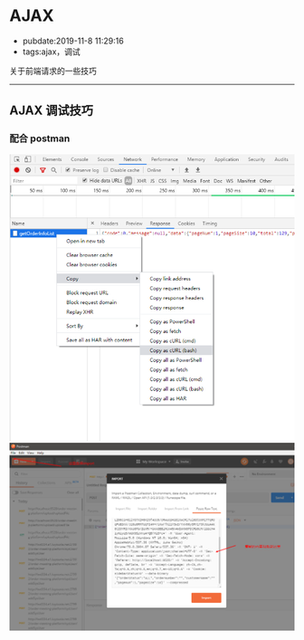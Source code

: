 # AJAX

- pubdate:2019-11-8 11:29:16
- tags:ajax，调试

关于前端请求的一些技巧

---

## AJAX 调试技巧

### 配合 postman

![复制请求信息](./img/copy-request.png)
![复制请求到 postman](./img/request-import.png)
